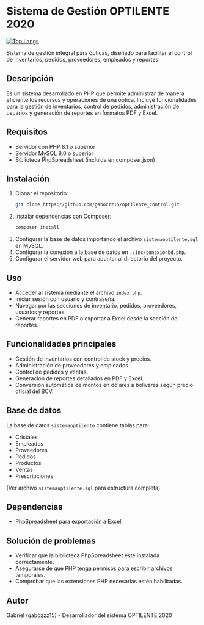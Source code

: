 # Sistema de Gestión OPTILENTE 2020

[![Top Langs](https://img.shields.io/github/languages/top/gabozzz15/optilente_control)](https://github.com/gabozzz15/optilente_control)

Sistema de gestión integral para ópticas, diseñado para facilitar el control de inventarios, pedidos, proveedores, empleados y reportes.

## Descripción

Es un sistema desarrollado en PHP que permite administrar de manera eficiente los recursos y operaciones de una óptica. Incluye funcionalidades para la gestión de inventarios, control de pedidos, administración de usuarios y generación de reportes en formatos PDF y Excel.

## Requisitos

- Servidor con PHP 8.1 o superior
- Servidor MySQL 8.0 o superior
- Biblioteca PhpSpreadsheet (incluida en composer.json)

## Instalación

1. Clonar el repositorio:
   ```bash
   git clone https://github.com/gabozzz15/optilente_control.git
   ```
2. Instalar dependencias con Composer:
   ```bash
   composer install
   ```
3. Configurar la base de datos importando el archivo `sistemaoptilente.sql` en MySQL.
4. Configurar la conexión a la base de datos en `./inc/conexionbd.php`.
5. Configurar el servidor web para apuntar al directorio del proyecto.

## Uso

- Acceder al sistema mediante el archivo `index.php`.
- Iniciar sesión con usuario y contraseña.
- Navegar por las secciones de inventario, pedidos, proveedores, usuarios y reportes.
- Generar reportes en PDF o exportar a Excel desde la sección de reportes.

## Funcionalidades principales

- Gestión de inventarios con control de stock y precios.
- Administración de proveedores y empleados.
- Control de pedidos y ventas.
- Generación de reportes detallados en PDF y Excel.
- Conversión automática de montos en dólares a bolívares según precio oficial del BCV.

## Base de datos

La base de datos `sistemaoptilente` contiene tablas para:
- Cristales
- Empleados
- Proveedores
- Pedidos
- Productos
- Ventas
- Prescripciones

(Ver archivo `sistemaoptilente.sql` para estructura completa)

## Dependencias

- [PhpSpreadsheet](https://phpspreadsheet.readthedocs.io/en/latest/) para exportación a Excel.

## Solución de problemas

- Verificar que la biblioteca PhpSpreadsheet esté instalada correctamente.
- Asegurarse de que PHP tenga permisos para escribir archivos temporales.
- Comprobar que las extensiones PHP necesarias estén habilitadas.

## Autor
Gabriel (gabozzz15) - Desarrollador del sistema OPTILENTE 2020
